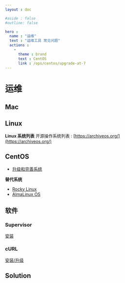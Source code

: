 ```yaml
---
layout : doc

#aside : false
#outline: false

hero :
  name : "运维"
  text : "运维工具 常见问题"
  actions :
    -
      theme : brand
      text : CentOS
      link : /ops/centos/upgrade-at-7
---
```


# 运维

## Mac

## Linux

**Linux 系统列表**
开源操作系统列表 : [https://archiveos.org/](https://archiveos.org/)

## CentOS

- [升级和完善系统](./centos/upgrade-at-7.md)

**替代系统**

- [Rocky Linux](https://rockylinux.org/)
- [AlmaLinux OS](https://almalinux.org/)

## 软件

### Supervisor

[安装](./software/supervisor/install-at-centos.md)

### cURL

[安装/升级](./software/curl/install-latest-at-centos.md)

## Solution



